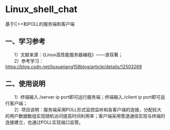 # Linux_shell_chat
基于C++和POLL的服务端和客户端
## 一、学习参考
&emsp;&emsp;1）文献来源：《Linux高性能服务器编程》——游双著；\
&emsp;&emsp;2）参考学习：https://blog.csdn.net/liuxuejiang158blog/article/details/12503269
## 二、使用说明
&emsp;&emsp;1）终端输入./server ip port即可运行服务端；终端输入./client ip port即可运行客户端；\
&emsp;&emsp;2）项目说明：服务端采用POLL形式监控监听和各客户端的连接，分配较大的用户数据数组实现随机访问提高时间利用率；客户端采用管道通信实现与终端的连接建立，也通过POLL实现端口监管。
